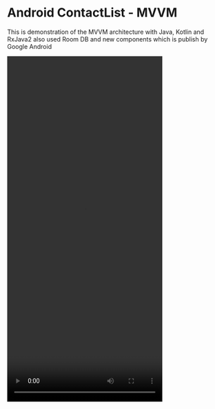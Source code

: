 # Android ContactList - MVVM
This is demonstration of the MVVM architecture with Java, Kotlin and RxJava2 also used Room DB and new components which is publish by Google Android



<div align:left;display:inline;>
<video width="360" height="800" controls>
    <source src="https://github.com/kishandonga/MVVM-ContactList/blob/kotlin/images/demo.mp4" type="video/mp4">
</video>
</div>
